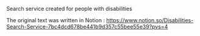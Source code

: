 Search service created for people with disabilities

The original text was written in Notion : https://www.notion.so/Disabilities-Search-Service-7bc4dcd678be441b9d357c55bee55e39?pvs=4

